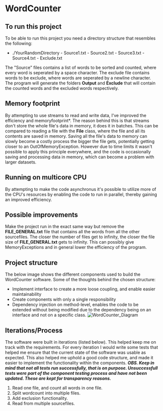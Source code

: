 # WordCounter

## To run this project
To be able to run this project you need a directory structure that resembles the following:

- ./YourRandomDirectory
      - Source1.txt
      - Source2.txt
      - Source3.txt
      - Source4.txt
      - Exclude.txt

The "Source" files contains a list of words to be sorted and counted, where every word is seperated by a space character. The exclude file contains words to be exclude, where words are seperated by a newline character.
The program will generate the folders **Output** and **Exclude** that will contain the counted words and the excluded words respectively. 

## Memory footprint
By attempting to use streams to read and write data, I've improved the efficiency and memoryfootprint*. The reason behind this is that streams don't store the whole file's data in memory, it does it in batches. This can be compared to reading a file with the **File** class, where the file and all its contents are saved in memory. Saving all the file's data to memory can slowly become a costly process the bigger the file gets, potentially getting closer to an OutOfMemoryException. 
However due to time limits it wasn't possible to apply this principle everywhere, and the code is occasionally saving and processing data in memory, which can become a problem with larger datasets.

## Running on multicore CPU
By attempting to make the code asynchronus it's possible to utilize more of the CPU's resources by enabling the code to run in parallel, thereby gaining an improved efficiency.

## Possible improvements
Make the project run in the exact same way but remove the **FILE_GENERAL.txt** file that contains all the words from all the other sourcefiles. The closer the number of files get to infinity, the closer the file size of **FILE_GENERAL.txt** gets to infinity. This can possibly give MemoryExceptions and in general lower the efficiency of the program.

## Project structure
The below image shows the different components used to build the WordCounter software. 
Some of the thoughts behind the chosen structure:
* Implement interface to create a more loose coupling, and enable easier maintainability
* Create components with only a single responsibility
* Dependency injection on method-level, enables the code to be extended without being modified due to the dependency being on an interface and not on a specific class.
![WordCounter_Diagram](https://user-images.githubusercontent.com/44008172/234650546-ecdbcf16-5e28-410a-b09e-49f7ed1521fa.png)

## Iterations/Process
The software were built in iterations (listed below). This helped keep me on track with the requirements. For every iteration I would write some tests that helped me ensure that the current state of the software was usable as expected. This also helped me uphold a good code structure, and made it easier to implement the functionality within the components. ***OBS. Keep in mind that not all tests run successfully, that is on purpose. Unsuccessfull tests were part of the component testing process and have not been updated. These are kept for transparency reasons.***

1. Read one file, and count all words in one file.
2. Split wordcount into multiple files.
3. Add exclusion functionality.
4. Read from multiple sourcefiles.

